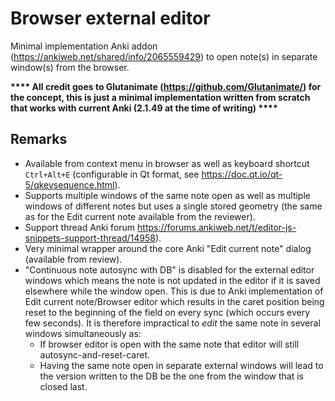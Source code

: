 # Browser external editor
Minimal implementation Anki addon (https://ankiweb.net/shared/info/2065559429) to open note(s) in separate window(s) from the browser.

**\*\*\*\* All credit goes to Glutanimate (https://github.com/Glutanimate/) for the concept, this is just a minimal implementation written from scratch that works with current Anki (2.1.49 at the time of writing) \*\*\*\***

## Remarks
- Available from context menu in browser as well as keyboard shortcut `Ctrl+Alt+E` (configurable in Qt format, see https://doc.qt.io/qt-5/qkeysequence.html).
- Supports multiple windows of the same note open as well as multiple windows of different notes but uses a single stored geometry (the same as for the Edit current note available from the reviewer).
- Support thread Anki forum https://forums.ankiweb.net/t/editor-js-snippets-support-thread/14958).
- Very minimal wrapper around the core Anki "Edit current note" dialog (available from review).
- "Continuous note autosync with DB" is disabled for the external editor windows which means the note is not updated in the editor if it is saved elsewhere while the window open. This is due to Anki implementation of Edit current note/Browser editor which results in the caret position being reset to the beginning of the field on every sync (which occurs every few seconds). It is therefore impractical to _edit_ the same note in several windows simultaneously as:
  - If browser editor is open with the same note that editor will still autosync-and-reset-caret.
  - Having the same note open in separate external windows will lead to the version written to the DB be the one from the window that is closed last.
